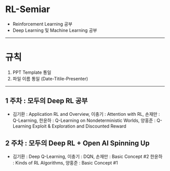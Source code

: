 # RL-Semiar
- Reinforcement Learning 공부
- Deep Learning 및 Machine Learning 공부
---

# 규칙
1. PPT Template 통일 
2. 파일 이름 통일 (Date-Titile-Presenter)
---

## 1 주차 : 모두의 Deep RL 공부
- 김기환 : Application RL and Overview, 이충기 : Attention with RL, 손재만 : Q-Learning, 한윤하 : Q-Learning on Nondeterministic Worlds, 양홍준 : Q-Learning Exploit & Exploration and Discounted Reward

## 2 주차 : 모두의 Deep RL + Open AI Spinning Up
- 김기환 : Deep Q-Learning, 이충기 : DQN, 손재만 : Basic Concept #2 한윤하 : Kinds of RL Algorithms, 양홍준 : Basic Concept #1
